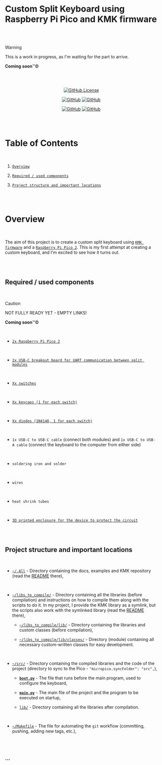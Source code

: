 # Custom Split Keyboard using Raspberry Pi Pico and KMK firmware

<br/><br/>

> [!WARNING]
>
> This is a work in progress, as I'm waiting for the part to arrive.
>
> **Coming soon**&trade;&copy;

<br/><br/>

<div align='center'>

[![GitHub License](https://img.shields.io/github/license/revalew/Split-Keeb?style=social)](https://github.com/revalew/Split-Keeb/blob/master/LICENSE)

[![GitHub](https://img.shields.io/github/commit-activity/t/revalew/Split-Keeb?style=social)](https://github.com/revalew/Split-Keeb)
[![GitHub](https://img.shields.io/github/last-commit/revalew/Split-Keeb?style=social)](https://github.com/revalew/Split-Keeb)

[![GitHub](https://img.shields.io/github/repo-size/revalew/Split-Keeb?style=social)](https://github.com/revalew/Split-Keeb) [![GitHub](https://img.shields.io/github/languages/top/revalew/Split-Keeb?style=social)](https://github.com/revalew/Split-Keeb)

</div>

<br/><br/>

# Table of Contents

<br/>

1. [`Overview`](#overview)


2. [`Required / used components`](#required--used-components)


3. [`Project structure and important locations`](#project-structure-and-important-locations)

<br/><br/>

# Overview

<br/>

The aim of this project is to create a custom split keyboard using [`KMK firmware`](https://github.com/KMKfw/kmk_firmware/) and a [`Raspberry Pi Pico 2`](https://www.waveshare.com/product/rp2350-plus.htm).
This is my first attempt at creating a custom keyboard, and I'm excited to see how it turns out.

<br/><br/>

## Required / used components

<br/>

> [!CAUTION]
>
> NOT FULLY READY YET - EMPTY LINKS!
> 
> **Coming soon**&trade;&copy;

<!-- https://scottokeebs.com/blogs/keyboards/scotto44-handwired-keyboard -->

<br/>

- [`2x Raspberry Pi Pico 2`](https://www.waveshare.com/product/rp2350-plus.htm)

<br/>

- [`2x USB-C breakout board for UART communication between split modules`](#)

<br/>

- [`Xx switches`](#)

<br/>

- [`Xx keycaps (1 for each switch)`](#)

<br/>

- [`Xx diodes (1N4148, 1 for each switch)`](https://www.digikey.pl/pl/products/detail/onsemi/1N4148/458603)

<br/>

- `1x USB-C to USB-C cable` (connect both modules) and `1x USB-C to USB-A cable` (connect the keyboard to the computer from either side)

<br/>

- `soldering iron and solder`

<br/>

- `wires`

<br/>

- `heat shrink tubes`

<br/>

- [`3D printed enclosure for the device to protect the circuit`](#)

<br/><br/>

## Project structure and important locations

<br/>

- [`~/.All`](./.ALL/) - Directory containing the docs, examples and KMK repository (read the [README](./.ALL/README.md) there),

<br/>

- [`~/libs_to_compile/`](./libs_to_compile/) - Directory containing all the libraries (before compilation) and instructions on how to compile them along with the scripts to do it. In my project, I provide the KMK library as a symlink, but the scripts also work with the symlinked library (read the [README](./.libs_to_compile/README.md) there),

  - [`~/libs_to_compile/lib/`](./libs_to_compile/lib/) - Directory containing the libraries and custom classes (before compilation),

  - [`~/libs_to_compile/lib/classes/`](./libs_to_compile/lib/classes/) - Directory (module) containing all necessary custom-written classes for easy development.

<br/>

- [`~/src/`](./src/) - Directory containing the compiled libraries and the code of the project (directory to sync to the Pico - `"micropico.syncFolder": "src",`),

  - [**`boot.py`**](./src/boot.py) - The file that runs before the main program, used to configure the keyboard,

  - [**`main.py`**](./src/main.py) - The main file of the project and the program to be executed on startup,

  - [`lib/`](./src/lib/) - Directory containing all the libraries after compilation.

<br/>

- [`~/Makefile`](./Makefile) - The file for automating the `git` workflow (committing, pushing, adding new tags, etc.),

<br/><br/>

### ...

<br/><br/>

